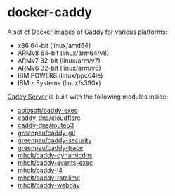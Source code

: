 # docker-caddy
A set of [Docker images](https://hub.docker.com/r/vnxme/caddy) of Caddy for various platforms:
- x86 64-bit (linux/amd64)
- ARMv8 64-bit (linux/arm64/v8)
- ARMv7 32-bit (linux/arm/v7)
- ARMv6 32-bit (linux/arm/v6)
- IBM POWER8 (linux/ppc64le)
- IBM z Systems (linux/s390x)

 [Caddy Server](https://github.com/caddyserver/caddy) is built with the following modules inside:
 - [abiosoft/caddy-exec](https://github.com/abiosoft/caddy-exec)
 - [caddy-dns/cloudflare](https://github.com/caddy-dns/cloudflare)
 - [caddy-dns/route53](https://github.com/caddy-dns/route53)
 - [greenpau/caddy-git](https://github.com/greenpau/caddy-git)
 - [greenpau/caddy-security](https://github.com/greenpau/caddy-security)
 - [greenpau/caddy-trace](https://github.com/greenpau/caddy-trace)
 - [mholt/caddy-dynamicdns](https://github.com/mholt/caddy-dynamicdns)
 - [mholt/caddy-events-exec](https://github.com/mholt/caddy-events-exec)
 - [mholt/caddy-l4](https://github.com/mholt/caddy-l4)
 - [mholt/caddy-ratelimit](https://github.com/mholt/caddy-ratelimit)
 - [mholt/caddy-webdav](https://github.com/mholt/caddy-webdav)
